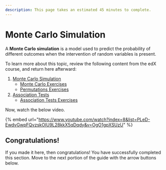 ```yaml
---
description: This page takes an estimated 45 minutes to complete.
---
```


# Monte Carlo Simulation

A **Monte Carlo simulation** is a model used to predict the probability of different outcomes when the intervention of random variables is present.

To learn more about this topic, review the following content from the edX course, and return here afterward:

1. [Monte Carlo Simulation](https://learning.edx.org/course/course-v1:HarvardX+PH525.1x+3T2020/block-v1:HarvardX+PH525.1x+3T2020+type@sequential+block@2f5e61303d564f2597fb2afbbdaaa60d/block-v1:HarvardX+PH525.1x+3T2020+type@vertical+block@683ba36a1fc946f39535b6c34e74d87f)
   * [Monte Carlo Exercises](https://learning.edx.org/course/course-v1:HarvardX+PH525.1x+3T2020/block-v1:HarvardX+PH525.1x+3T2020+type@sequential+block@2f5e61303d564f2597fb2afbbdaaa60d/block-v1:HarvardX+PH525.1x+3T2020+type@vertical+block@154d4308c34d41e7a444b56ade1ff430)
   * [Permutations Exercises](https://learning.edx.org/course/course-v1:HarvardX+PH525.1x+3T2020/block-v1:HarvardX+PH525.1x+3T2020+type@sequential+block@2f5e61303d564f2597fb2afbbdaaa60d/block-v1:HarvardX+PH525.1x+3T2020+type@vertical+block@9df26e6b20e848d48452c275c6543f34)
2. [Association Tests](https://learning.edx.org/course/course-v1:HarvardX+PH525.1x+3T2020/block-v1:HarvardX+PH525.1x+3T2020+type@sequential+block@2f5e61303d564f2597fb2afbbdaaa60d/block-v1:HarvardX+PH525.1x+3T2020+type@vertical+block@6e7ecfd86df74b6d917e136f15abe467)
   * [Association Tests Exercises](https://learning.edx.org/course/course-v1:HarvardX+PH525.1x+3T2020/block-v1:HarvardX+PH525.1x+3T2020+type@sequential+block@2f5e61303d564f2597fb2afbbdaaa60d/block-v1:HarvardX+PH525.1x+3T2020+type@vertical+block@63183b6bb4464811b81ee7980457cd06)

Now, watch the below video.

{% embed url="https://www.youtube.com/watch?index=8&list=PLeD-EwdvGwpFQvzskOIU9L28kkX5qDqdy&v=OgO1gpXSUzU" %}

## Congratulations!

If you made it here, then congratulations! You have successfully completed this section. Move to the next portion of the guide with the arrow buttons below.

